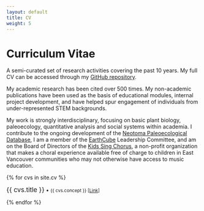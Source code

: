 ```yaml
---
layout: default
title: CV
weight: 5
---
```


# Curriculum Vitae

A semi-curated set of research activities covering the past 10 years.  My full CV can be accessed through my [GitHub repository](https://github.com/SimonGoring/CV).

My academic research has been cited over 500 times. My non-academic publications have been used as the basis of educational modules, internal project development, and have helped spur engagement of individuals from under-represented STEM backgrounds.

My work is strongly interdisciplinary, focusing on basic plant biology, paleoecology, quantitative analysis and social systems within academia.  I contribute to the ongoing development of the [Neotoma Paleoecological Database](http://neotomadb.org/), I am a member of the [EarthCube](http://earthcube.org/) Leadership Committee, and am on the Board of Directors of the [Kids Sing Chorus](http://www.kidssing.ca/), a non-profit organization that makes a choral experience available free of charge to children in East Vancouver communities who may not otherwise have access to music education.

{% for cvs in site.cv %}
  <div class="col-lg-3 col-md-6 text-center">
    <div class="resource-box">
      <big>{{ cvs.title }}</big> &#8226; <small>{{ cvs.concept }} [<a href="{{cvs.url}}">Link</a>]</small><br><p></p>
    </div>
  </div>
{% endfor %}

